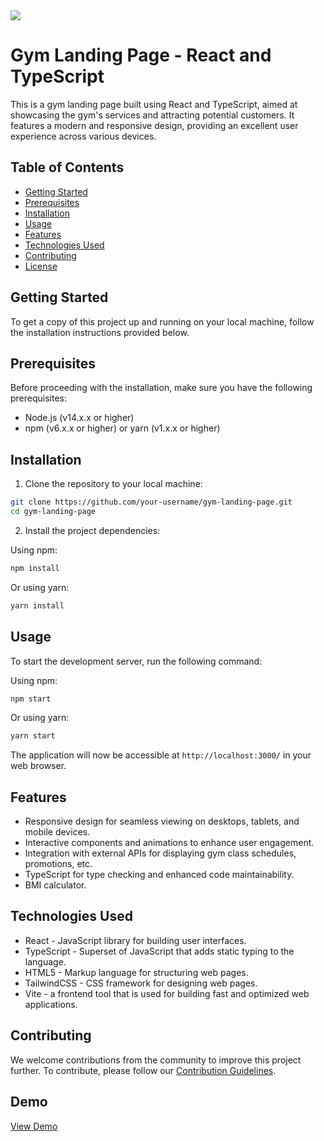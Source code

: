 <img src="https://github.com/Signor1/gym-nex/blob/bc543fd5d43498e288322dc8394280cfe7863724/GymNEx.png"/>

# Gym Landing Page - React and TypeScript

This is a gym landing page built using React and TypeScript, aimed at showcasing the gym's services and attracting potential customers. It features a modern and responsive design, providing an excellent user experience across various devices.

## Table of Contents

- [Getting Started](#getting-started)
- [Prerequisites](#prerequisites)
- [Installation](#installation)
- [Usage](#usage)
- [Features](#features)
- [Technologies Used](#technologies-used)
- [Contributing](#contributing)
- [License](#license)

## Getting Started

To get a copy of this project up and running on your local machine, follow the installation instructions provided below.

## Prerequisites

Before proceeding with the installation, make sure you have the following prerequisites:

- Node.js (v14.x.x or higher)
- npm (v6.x.x or higher) or yarn (v1.x.x or higher)

## Installation

1. Clone the repository to your local machine:

```bash
git clone https://github.com/your-username/gym-landing-page.git
cd gym-landing-page
```

2. Install the project dependencies:

Using npm:

```bash
npm install
```

Or using yarn:

```bash
yarn install
```

## Usage

To start the development server, run the following command:

Using npm:

```bash
npm start
```

Or using yarn:

```bash
yarn start
```

The application will now be accessible at `http://localhost:3000/` in your web browser.

## Features

- Responsive design for seamless viewing on desktops, tablets, and mobile devices.
- Interactive components and animations to enhance user engagement.
- Integration with external APIs for displaying gym class schedules, promotions, etc.
- TypeScript for type checking and enhanced code maintainability.
- BMI calculator.

## Technologies Used

- React - JavaScript library for building user interfaces.
- TypeScript - Superset of JavaScript that adds static typing to the language.
- HTML5 - Markup language for structuring web pages.
- TailwindCSS - CSS framework for designing web pages.
- Vite - a frontend tool that is used for building fast and optimized web applications.

## Contributing

We welcome contributions from the community to improve this project further. To contribute, please follow our [Contribution Guidelines](CONTRIBUTING.md).

## Demo

[View Demo](https://gym-nex.vercel.app/)

